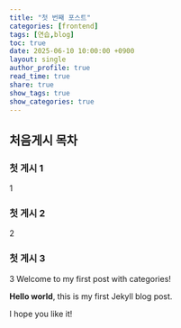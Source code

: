 ```yaml
---
title: "첫 번째 포스트"
categories: [frontend]
tags: [연습,blog]
toc: true
date: 2025-06-10 10:00:00 +0900
layout: single
author_profile: true
read_time: true
share: true
show_tags: true         
show_categories: true 
---
```


## 처음게시 목차
### 첫 게시 1
1
### 첫 게시 2
2
### 첫 게시 3
3
Welcome to my first post with categories!

**Hello world**, this is my first Jekyll blog post.

I hope you like it!
